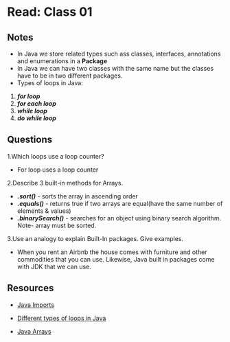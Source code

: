 # Read: Class 01

## Notes

- In Java we store related types such ass classes, interfaces, annotations and enumerations in a **Package**
- In Java we can have two classes with the same name but the classes have to be in two different packages.
- Types of loops in Java:

1. ***for loop***
2. ***for each loop***
3. ***while loop***
4. ***do while loop***

## Questions

1.Which loops use a loop counter?

- For loop uses a loop counter

2.Describe 3 built-in methods for Arrays.

- ***.sort()*** - sorts the array in ascending order
- ***.equals()*** - returns true if two arrays are equal(have the same number of elements & values)
- ***.binarySearch()*** - searches for an object using binary search algorithm. Note- array must be sorted.

3.Use an analogy to explain Built-In packages. Give examples.

- When you rent an Airbnb the house comes with furniture and other commodities that you can use. Likewise, Java built in packages come with JDK that we can use.

## Resources

- [Java Imports](https://www.programiz.com/java-programming/packages-import)

- [Different types of loops in Java](https://www.baeldung.com/java-loops)

- [Java Arrays](https://www.tutorialspoint.com/java/java_arrays.htm)
